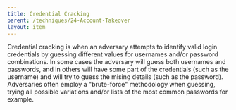 ```yaml
---
title: Credential Cracking
parent: /techniques/24-Account-Takeover
layout: item
---
```


<p>Credential cracking is when an adversary attempts to identify valid login credentials by guessing different values for usernames and/or password combinations. In some cases the adversary will guess both usernames and passwords, and in others will have some part of the credentials (such as the username) and will try to guess the mising details (such as the password). Adversaries often employ a "brute-force" methodology when guessing, trying all possible variations and/or lists of the most common passwords for example.</p>
